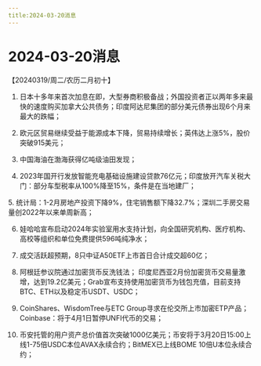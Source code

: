 ```yaml
---
title:2024-03-20消息
---
```

# 2024-03-20消息
【20240319/周二/农历二月初十】
1. 日本十多年来首次加息在即，大型券商积极备战；外国投资者正以两年多来最快的速度购买加拿大公共债务；印度阿达尼集团的部分美元债券出现6个月来最大的跌幅；

2. 欧元区贸易继续受益于能源成本下降，贸易持续增长；英伟达上涨5%，股价突破915美元；

3. 中国海油在渤海获得亿吨级油田发现；

4. 2023年国开行发放智能充电基础设施建设贷款76亿元；印度放开汽车关税大门：部分车型税率从100%降至15%，条件是在当地建厂；

5. 统计局：1-2月房地产投资下降9%，住宅销售额下降32.7%；深圳二手房交易量创2022年以来单周新高；

6. 娃哈哈宣布启动2024年实验室用水支持计划，向全国研究机构、医疗机构、高校等组织和单位免费提供596吨纯净水；

7. 成交活跃超预期，8只中证A50ETF上市首日合计成交超60亿；

8. 阿根廷参议院通过加密货币反洗钱法；
印度尼西亚2月份加密货币交易量激增，达到19.2亿美元；Grab宣布支持使用加密货币为钱包充值，目前支持BTC、ETH以及稳定币USDT、USDC；

9. CoinShares、WisdomTree与ETC Group寻求在伦交所上市加密ETP产品；Coinbase：将于4月1日暂停UNFI代币的交易；

10. 币安托管的用户资产总价值首次突破1000亿美元；币安将于3月20日15:00上线1-75倍USDC本位AVAX永续合约；BitMEX已上线BOME 10倍U本位永续合约；